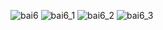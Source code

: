 ![bai6](https://github.com/VanHoang110802/Competitive_Programming/assets/108053955/8fafd58b-bb7e-42b1-82c7-46664a5c87ba)
![bai6_1](https://github.com/VanHoang110802/Competitive_Programming/assets/108053955/d41203ae-11b0-4f80-b28e-bc70ac8da809)
![bai6_2](https://github.com/VanHoang110802/Competitive_Programming/assets/108053955/c6c47798-af00-4c1b-9886-bb8d61c77643)
![bai6_3](https://github.com/VanHoang110802/Competitive_Programming/assets/108053955/9f91d1e9-ffea-4e20-9c6f-96f54d08ff0a)
